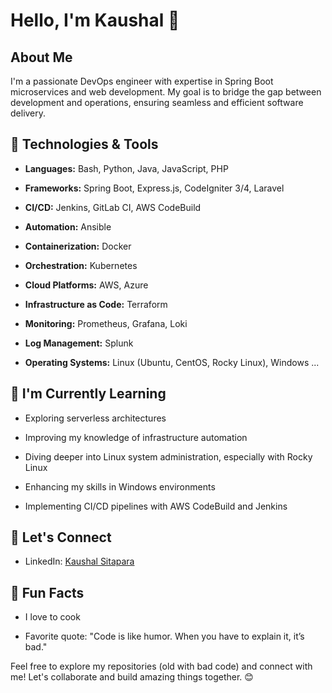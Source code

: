
# Hello, I'm Kaushal 👋

  

## About Me

I'm a passionate DevOps engineer with expertise in Spring Boot microservices and web development. My goal is to bridge the gap between development and operations, ensuring seamless and efficient software delivery.

  

## 🔧 Technologies & Tools

-  **Languages:** Bash, Python, Java, JavaScript, PHP

-  **Frameworks:** Spring Boot, Express.js, CodeIgniter 3/4, Laravel

-  **CI/CD:** Jenkins, GitLab CI, AWS CodeBuild

-  **Automation:** Ansible

-  **Containerization:** Docker

-  **Orchestration:** Kubernetes

-  **Cloud Platforms:** AWS, Azure

-  **Infrastructure as Code:** Terraform

-  **Monitoring:** Prometheus, Grafana, Loki

-  **Log Management:** Splunk

-  **Operating Systems:** Linux (Ubuntu, CentOS, Rocky Linux), Windows
...

## 🌱 I'm Currently Learning

- Exploring serverless architectures

- Improving my knowledge of infrastructure automation

- Diving deeper into Linux system administration, especially with Rocky Linux

- Enhancing my skills in Windows environments

- Implementing CI/CD pipelines with AWS CodeBuild and Jenkins

  

## 👯 Let's Connect

- LinkedIn: [Kaushal Sitapara](https://www.linkedin.com/in/kaushal-sitapara/)
  
## 🎉 Fun Facts

- I love to cook

- Favorite quote: "Code is like humor. When you have to explain it, it’s bad."

Feel free to explore my repositories (old with bad code) and connect with me! Let's collaborate and build amazing things together. 😊
